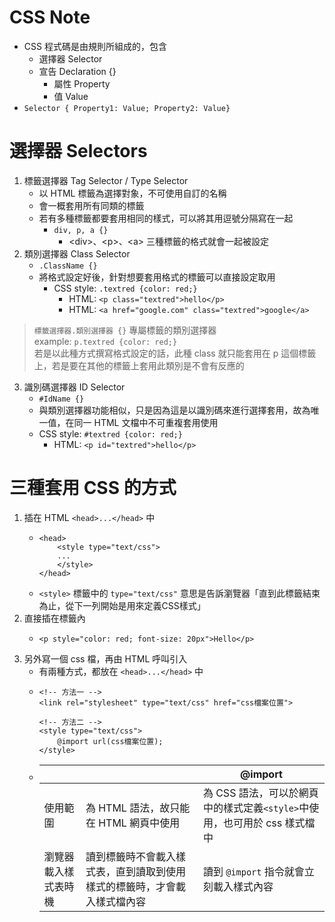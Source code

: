 CSS Note
===
- CSS 程式碼是由規則所組成的，包含
	- 選擇器 Selector
	- 宣告 Declaration {}
		- 屬性 Property
		- 值 Value
- `Selector { Property1: Value; Property2: Value}`

# 選擇器 Selectors
1. 標籤選擇器 Tag Selector / Type Selector
	- 以 HTML 標籤為選擇對象，不可使用自訂的名稱
	- 會一概套用所有同類的標籤
	- 若有多種標籤都要套用相同的樣式，可以將其用逗號分隔寫在一起
		- `div, p, a {}`
			- \<div\>、\<p\>、\<a\> 三種標籤的格式就會一起被設定
2. 類別選擇器 Class Selector
	- `.ClassName {}`
	- 將格式設定好後，針對想要套用格式的標籤可以直接設定取用
		- CSS style: `.textred {color: red;}`
			- HTML: `<p class="textred">hello</p>`
			- HTML: `<a href="google.com" class="textred">google</a>`
> `標籤選擇器.類別選擇器 {}` 專屬標籤的類別選擇器 <br>
> example: `p.textred {color: red;}` <br>
> 若是以此種方式撰寫格式設定的話，此種 class 就只能套用在 p 這個標籤上，若是要在其他的標籤上套用此類別是不會有反應的
3. 識別碼選擇器 ID Selector
	- `#IdName {}`
	- 與類別選擇器功能相似，只是因為這是以識別碼來進行選擇套用，故為唯一值，在同一 HTML 文檔中不可重複套用使用
	- CSS style: `#textred {color: red;}`
		- HTML: `<p id="textred">hello</p>`

# 三種套用 CSS 的方式
1. 插在 HTML `<head>...</head>` 中
	- ```html=
	  <head>
		  <style type="text/css">
		  ...
		  </style>
	  </head>
	  ```
	- `<style>` 標籤中的 `type="text/css"` 意思是告訴瀏覽器「直到此標籤結束為止，從下一列開始是用來定義CSS樣式」
2. 直接插在標籤內
	- ```html=
	  <p style="color: red; font-size: 20px">Hello</p>
	  ```
3. 另外寫一個 css 檔，再由 HTML 呼叫引入
	- 有兩種方式，都放在 `<head>...</head>` 中
	- ```html=
	  <!-- 方法一 -->
	  <link rel="stylesheet" type="text/css" href="css檔案位置">

	  <!-- 方法二 -->
	  <style type="text/css">
		  @import url(css檔案位置);
	  </style>
	  ```
	- |  | <link> | @import |
	  | --- | --- | --- |
	  | 使用範圍 | 為 HTML 語法，故只能在 HTML 網頁中使用 | 為 CSS 語法，可以於網頁中的樣式定義`<style>`中使用，也可用於 css 樣式檔中 |
	  | 瀏覽器載入樣式表時機 | 讀到標籤時不會載入樣式表，直到讀取到使用樣式的標籤時，才會載入樣式檔內容 | 讀到 `@import` 指令就會立刻載入樣式內容 |
